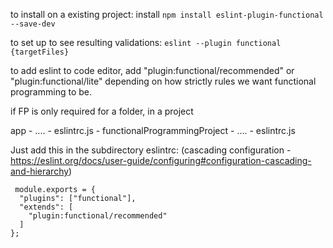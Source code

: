 to install on a existing project:
install `npm install eslint-plugin-functional --save-dev`

to set up to see resulting validations:
`eslint --plugin functional {targetFiles}`

to add eslint to code editor, add "plugin:functional/recommended" or "plugin:functional/lite" depending on how strictly rules we want functional programming to be. 

if FP is only required for a folder, in a project

app - ....
    - eslintrc.js
    - functionalProgrammingProject - ....
                                   - eslintrc.js

Just add this in the subdirectory eslintrc: (cascading configuration - https://eslint.org/docs/user-guide/configuring#configuration-cascading-and-hierarchy)
```
 module.exports = {
  "plugins": ["functional"],
  "extends": [
    "plugin:functional/recommended"
  ]
};
```
